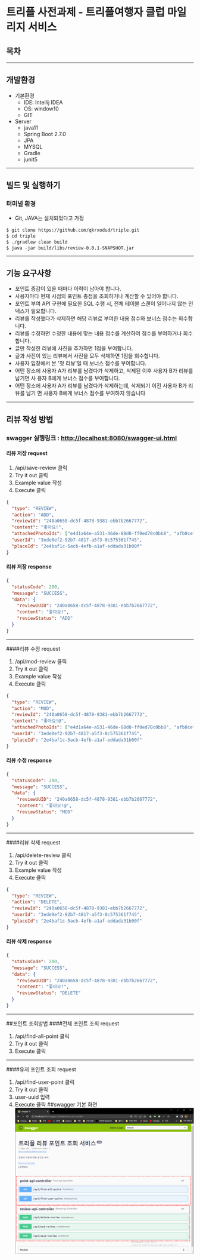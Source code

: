 # 트리플 사전과제 - 트리플여행자 클럽 마일리지 서비스

## 목차



-----------------------
## 개발환경
* 기본환경
  * IDE: Intellij IDEA
  * OS: window10
  * GIT
* Server
  * java11
  * Spring Boot 2.7.0
  * JPA
  * MYSQL
  * Gradle
  * junit5
---
## 빌드 및 실행하기
### 터미널 환경
* Git, JAVA는 설치되었다고 가정
```
$ git clone https://github.com/qkrxodud/triple.git
$ cd triple
$ ./gradlew clean build
$ java -jar build/libs/review-0.0.1-SNAPSHOT.jar
```
---
## 기능 요구사항
* 포인트 증감이 있을 때마다 이력이 남아야 합니다.
* 사용자마다 현재 시점의 포인트 총점을 조회하거나 계산할 수 있어야 합니다.
* 포인트 부여 API 구현에 필요한 SQL 수행 시, 전체 테이블 스캔이 일어나지 않는 인덱스가 필요합니다.
* 리뷰를 작성했다가 삭제하면 해당 리뷰로 부여한 내용 점수와 보너스 점수는 회수합니다.
* 리뷰를 수정하면 수정한 내용에 맞는 내용 점수를 계산하여 점수를 부여하거나 회수합니다.
* 글만 작성한 리뷰에 사진을 추가하면 1점을 부여합니다.
* 글과 사진이 있는 리뷰에서 사진을 모두 삭제하면 1점을 회수합니다.
* 사용자 입장에서 본 '첫 리뷰'일 때 보너스 점수를 부여합니다.
* 어떤 장소에 사용자 A가 리뷰를 남겼다가 삭제하고, 삭제된 이후 사용자 B가 리뷰를 남기면 사 용자 B에게 보너스 점수를 부여합니다.
* 어떤 장소에 사용자 A가 리뷰를 남겼다가 삭제하는데, 삭제되기 이전 사용자 B가 리뷰를 남기
면 사용자 B에게 보너스 점수를 부여하지 않습니다
---

## 리뷰 작성 방법
### swagger 실행링크 : <http://localhost:8080/swagger-ui.html>
#### 리뷰 저장 request
1. /api/save-review 클릭
2. Try it out 클릭
3. Example value 작성
4. Execute 클릭
```json
{
  "type": "REVIEW",
  "action": "ADD", 
  "reviewId": "240a0658-dc5f-4878-9381-ebb7b2667772",
  "content": "좋아요!",
  "attachedPhotoIds": ["e4d1a64e-a531-46de-88d0-ff0ed70c0bb8", "afb0cef2-851d-4a50-bb07-9cc15cbdc332"],
  "userId": "3ede0ef2-92b7-4817-a5f3-0c575361f745",
  "placeId": "2e4baf1c-5acb-4efb-a1af-eddada31b00f"
}
```
#### 리뷰 저장 response
```json
{
  "statusCode": 200,
  "message": "SUCCESS",
  "data": {
    "reviewUUID": "240a0658-dc5f-4878-9381-ebb7b2667772",
    "content": "좋아요!",
    "reviewStatus": "ADD"
  }
}
```
---
####리뷰 수정 request
1. /api/mod-review 클릭
2. Try it out 클릭
3. Example value 작성
4. Execute 클릭
```json
{
  "type": "REVIEW",
  "action": "MOD",
  "reviewId": "240a0658-dc5f-4878-9381-ebb7b2667772",
  "content": "좋아요!@",
  "attachedPhotoIds": ["e4d1a64e-a531-46de-88d0-ff0ed70c0bb8", "afb0cef2-851d-4a50-bb07-9cc15cbdc332"],
  "userId": "3ede0ef2-92b7-4817-a5f3-0c575361f745",
  "placeId": "2e4baf1c-5acb-4efb-a1af-eddada31b00f"
}
```
#### 리뷰 수정 response
```json
{
  "statusCode": 200,
  "message": "SUCCESS",
  "data": {
    "reviewUUID": "240a0658-dc5f-4878-9381-ebb7b2667772",
    "content": "좋아요!@",
    "reviewStatus": "MOD"
  }
}
```
------
####리뷰 삭제 request
1. /api/delete-review 클릭
2. Try it out 클릭
3. Example value 작성
4. Execute 클릭
```json
{
  "type": "REVIEW",
  "action": "DELETE", 
  "reviewId": "240a0658-dc5f-4878-9381-ebb7b2667772",
  "userId": "3ede0ef2-92b7-4817-a5f3-0c575361f745",
  "placeId": "2e4baf1c-5acb-4efb-a1af-eddada31b00f"
}
```
#### 리뷰 삭제 response
```json
{
  "statusCode": 200,
  "message": "SUCCESS",
  "data": {
    "reviewUUID": "240a0658-dc5f-4878-9381-ebb7b2667772",
    "content": "좋아요!",
    "reviewStatus": "DELETE"
  }
}

```
---
##포인트 조회방법
####전체 포인트 조회 request
1. /api/find-all-point 클릭
2. Try it out 클릭
3. Execute 클릭
---
####유저 포인트 조회 request
1. /api/find-user-point 클릭
2. Try it out 클릭
3. user-uuid 입력
4. Execute 클릭
##swagger 기본 화면
![img.png](src/main/resources/readme_imges/img.png)